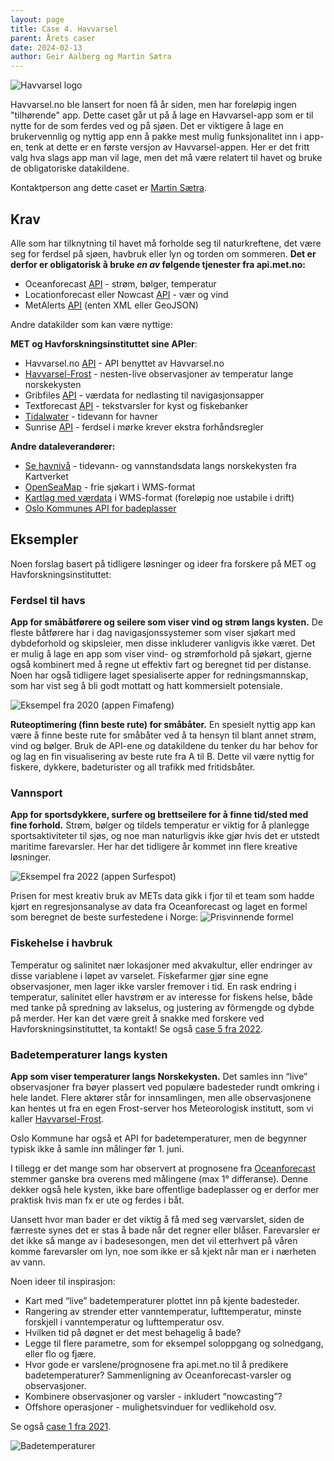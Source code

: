 ```yaml
---
layout: page
title: Case 4. Havvarsel
parent: Årets caser
date: 2024-02-13
author: Geir Aalberg og Martin Sætra
---
```


![Havvarsel logo](/images/havvarsel.png)

Havvarsel.no ble lansert for noen få år siden, men har foreløpig ingen
"tilhørende" app. Dette caset går ut på å lage en Havvarsel-app som er til nytte
for de som ferdes ved og på sjøen. Det er viktigere å lage en brukervennlig og
nyttig app enn å pakke mest mulig funksjonalitet inn i app-en, tenk at dette er
en første versjon av Havvarsel-appen. Her er det fritt valg hva slags app man
vil lage, men det må være relatert til havet og bruke de obligatoriske
datakildene.

Kontaktperson ang dette caset er [Martin Sætra](mailto:martinls@met.no).

## Krav

Alle som har tilknytning til havet må forholde seg til naturkreftene, det
være seg for ferdsel på sjøen, havbruk eller lyn og torden om sommeren.
**Det er derfor er obligatorisk å bruke *en av* følgende tjenester fra api.met.no:**

- Oceanforecast [API](/general) - strøm, bølger, temperatur
- Locationforecast eller Nowcast [API](/general) - vær og vind
- MetAlerts [API](/general) (enten XML eller GeoJSON)

Andre datakilder som kan være nyttige:

**MET og Havforskningsinstituttet sine APIer**:

- Havvarsel.no [API](https://api.havvarsel.no/) - API benyttet av Havvarsel.no
- [Havvarsel-Frost](/havvarsel/) - nesten-live observasjoner av temperatur lange norskekysten
- Gribfiles [API](/general) - værdata for nedlasting til navigasjonsapper
- Textforecast [API](/general) - tekstvarsler for kyst og fiskebanker
- [Tidalwater](/weatherapi/tidalwater/1.1/documentation) - tidevann for havner
- Sunrise [API](/general) - ferdsel i mørke krever ekstra forhåndsregler

**Andre dataleverandører:**

- [Se havnivå](http://xn--sehavniv-h0a.no) - tidevann- og vannstandsdata langs norskekysten fra Kartverket
- [OpenSeaMap](http://www.openseamap.org/index.php?id=openseamap&L=1) - frie sjøkart i WMS-format
- [Kartlag med værdata](/wms/) i WMS-format (foreløpig noe ustabile i drift)
- [Oslo Kommunes API for badeplasser](https://www.oslo.kommune.no/natur-kultur-og-fritid/tur-og-friluftsliv/badeplasser-og-temperaturer/)

## Eksempler

Noen forslag basert på tidligere løsninger og ideer fra forskere på MET og Havforskningsinstituttet:

### Ferdsel til havs

**App for småbåtførere og seilere som viser vind og strøm langs kysten.**
De fleste båtførere har i dag navigasjonssystemer som viser sjøkart med
dybdeforhold og skipsleier, men disse inkluderer vanligvis ikke været.
Det er mulig å lage en app som viser vind- og strømforhold på sjøkart, gjerne
også kombinert med å regne ut effektiv fart og beregnet tid per distanse.
Noen har også tidligere laget spesialiserte apper for redningsmannskap, som
har vist seg å bli godt mottatt og hatt kommersielt potensiale.

![Eksempel fra 2020 (appen Fimafeng)](/images/examples/fimafeng.png)

**Ruteoptimering (finn beste rute) for småbåter.**
En spesielt nyttig app kan være å finne beste rute for småbåter ved å ta hensyn til blant annet strøm, vind og bølger. Bruk de API-ene og datakildene du tenker du har behov for og lag en fin visualisering av beste rute fra A til B. Dette vil være nyttig for fiskere, dykkere, badeturister og all trafikk med fritidsbåter.

### Vannsport

**App for sportsdykkere, surfere og brettseilere for å finne tid/sted med fine forhold.**
Strøm, bølger og tildels temperatur er viktig for å planlegge sportsaktiviteter
til sjøs, og noe man naturligvis ikke gjør hvis det er utstedt maritime farevarsler.
Her har det tidligere år kommet inn flere kreative løsninger.

![Eksempel fra 2022 (appen Surfespot)](/images/examples/surfespot.png)

Prisen for mest kreativ bruk av METs data gikk i fjor til et team som hadde
kjørt en regresjonsanalyse av data fra Oceanforecast og laget en formel som
beregnet de beste surfestedene i Norge:
![Prisvinnende formel](/images/examples/regresjonsmodell_surfespot.png)

### Fiskehelse i havbruk

Temperatur og salinitet nær lokasjoner med akvakultur, eller endringer av disse variablene i løpet av varselet. Fiskefarmer gjør sine egne observasjoner, men lager ikke varsler fremover i tid. En rask endring i temperatur, salinitet eller havstrøm er av interesse for fiskens helse, både med tanke på spredning av lakselus, og justering av fôrmengde og dybde på merder. Her kan det være greit å snakke med forskere ved Havforskningsinstituttet, ta kontakt! Se også [case 5 fra 2022](../2022/5-oppdrett).

### Badetemperaturer langs kysten

**App som viser temperaturer langs Norskekysten.**
Det samles inn “live” observasjoner fra bøyer plassert ved populære badesteder
rundt omkring i hele landet. Flere aktører står for innsamlingen, men alle
observasjonene kan hentes ut fra en egen Frost-server hos Meteorologisk
institutt, som vi kaller [Havvarsel-Frost](/havvarsel/).

Oslo Kommune har også et API for badetemperaturer, men de begynner typisk ikke å
samle inn målinger før 1. juni.

I tillegg er det mange som har observert at prognosene fra [Oceanforecast](/general)
stemmer ganske bra overens med målingene (max 1° differanse). Denne dekker også
hele kysten, ikke bare offentlige badeplasser og er derfor mer praktisk hvis man
fx er ute og ferdes i båt.

Uansett hvor man bader er det viktig å få med seg værvarslet, siden de færreste
synes det er stas å bade når det regner eller blåser. Farevarsler er det ikke så
mange av i badesesongen, men det vil etterhvert på våren komme farevarsler om lyn, noe
som ikke er så kjekt når man er i nærheten av vann.

Noen ideer til inspirasjon:
 * Kart med “live” badetemperaturer plottet inn på kjente badesteder.
 * Rangering av strender etter vanntemperatur, lufttemperatur, minste forskjell i vanntemperatur og lufttemperatur osv.
 * Hvilken tid på døgnet er det mest behagelig å bade?
 * Legge til flere parametre, som for eksempel soloppgang og solnedgang, eller flo og fjære.
 * Hvor gode er varslene/prognosene fra api.met.no til å predikere badetemperaturer? Sammenligning av Oceanforecast-varsler og observasjoner.
 * Kombinere observasjoner og varsler - inkludert “nowcasting”?
 * Offshore operasjoner - mulighetsvinduer for vedlikehold osv.

Se også [case 1 fra 2021](../2021/1-badetemp).

![Badetemperaturer](/images/examples/badetemp.jpeg)
